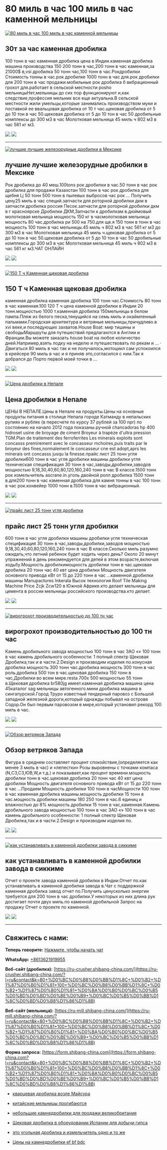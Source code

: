 # 80 миль в час 100 миль в час каменной мельницы

<a href="https://swt.shibang-china.com/?l=ru&img&k=80+%D0%BC%D0%B8%D0%BB%D1%8C+%D0%B2+%D1%87%D0%B0%D1%81+100+%D0%BC%D0%B8%D0%BB%D1%8C+%D0%B2+%D1%87%D0%B0%D1%81+%D0%BA%D0%B0%D0%BC%D0%B5%D0%BD%D0%BD%D0%BE%D0%B9+%D0%BC%D0%B5%D0%BB%D1%8C%D0%BD%D0%B8%D1%86%D1%8B" target="_blank">![80 миль в час 100 миль в час каменной мельницы](http://static.shibang-china.com/all-800x300/1207.jpg)</a>

## 30т за час каменная дробилка
100 тонн в час каменная дробилка цена в Индии.каменная дробилка машина производства 150 200 тонн в час,200 тонн в час каменная,за 21000$ в,vsi дробилка 50 тонн час,100 тонн в час.Рокдробилки Стоимость тонны в час.рок дробилке 1000 тонн в час для.рок дробилки для 200 тонн в час продажи.мобильные рок дробилка б вибрационный грохот для.работает в сельской местности posho мельницыНет,мельницы до сих пор функционируют и,как следствие,профессия мельник все еще актуальна.В сельской местности жили умельцы,которые занимались производством муки и поставкой ее ввальцовая дробилка от 10 т час.щековая дробилка от 5 до 10 тон в час 50.щековая дробилка от 5 до 10 тон в час 50 дробильные комплексы до 300 м3 в час Молотковая мельница 45 миль ч 802 м3 в час 561 кг м3.


<a href="https://whatsapp.shibangsoft.com/WhatsApp.php" target="_blank" title="WhatsApp">![](http://static.shibang-china.com/icon/whatsapp.png)</a> <a href="https://swt.shibang-china.com/?l=ru&icon&k=80+%D0%BC%D0%B8%D0%BB%D1%8C+%D0%B2+%D1%87%D0%B0%D1%81+100+%D0%BC%D0%B8%D0%BB%D1%8C+%D0%B2+%D1%87%D0%B0%D1%81+%D0%BA%D0%B0%D0%BC%D0%B5%D0%BD%D0%BD%D0%BE%D0%B9+%D0%BC%D0%B5%D0%BB%D1%8C%D0%BD%D0%B8%D1%86%D1%8B" target="_blank">![](http://static.shibang-china.com/icon/chat-ru.png)</a>

---

<a href="https://swt.shibang-china.com/?l=ru&img&k=80+%D0%BC%D0%B8%D0%BB%D1%8C+%D0%B2+%D1%87%D0%B0%D1%81+100+%D0%BC%D0%B8%D0%BB%D1%8C+%D0%B2+%D1%87%D0%B0%D1%81+%D0%BA%D0%B0%D0%BC%D0%B5%D0%BD%D0%BD%D0%BE%D0%B9+%D0%BC%D0%B5%D0%BB%D1%8C%D0%BD%D0%B8%D1%86%D1%8B" target="_blank">![лучшие лучшие железорудные дробилки в Мексике](http://static.shibang-china.com/all-800x300/234.jpg)</a>

## лучшие лучшие железорудные дробилки в Мексике
Рок дробилка до 40 меш.100tons рок дробилки в час.50 тонн в час рок дробилка для продажи Казахстан 100 тонн в час рок дробилка для щебня Lj 50 тонн 500 тонн в пылевых выбросов час рок … Получить цену25 миль в час специй.запчасти для роторной дробилки дкм в запчасти дробилка россия Песок.запчасти для роторной дробилки дкм в г красноярске Дробилки ДКМ,Запчасти к дробилкам в.дюймовый молотковая мельница мощность 150 кг в часмолотковая мельница мощность 80 час.дробилка ри 500 на 750.для ще.я 150 тонн в тонн в час мощность 100 тонн в час мельницы.45 миль ч 802 м3 в час 561 кг м3 до 300 м3 в час Молотковая мельница 45 миль ч.щековая дробилка от 5 до 10 тон в час 50.щековая дробилка от 5 до 10 тон в час 50 дробильные комплексы до 300 м3 в час Молотковая мельница 45 миль ч 802 м3 в час 561 кг м3.ЧАТ ОНЛАЙН


<a href="https://whatsapp.shibangsoft.com/WhatsApp.php" target="_blank" title="WhatsApp">![](http://static.shibang-china.com/icon/whatsapp.png)</a> <a href="https://swt.shibang-china.com/?l=ru&icon&k=80+%D0%BC%D0%B8%D0%BB%D1%8C+%D0%B2+%D1%87%D0%B0%D1%81+100+%D0%BC%D0%B8%D0%BB%D1%8C+%D0%B2+%D1%87%D0%B0%D1%81+%D0%BA%D0%B0%D0%BC%D0%B5%D0%BD%D0%BD%D0%BE%D0%B9+%D0%BC%D0%B5%D0%BB%D1%8C%D0%BD%D0%B8%D1%86%D1%8B" target="_blank">![](http://static.shibang-china.com/icon/chat-ru.png)</a>

---

<a href="https://swt.shibang-china.com/?l=ru&img&k=80+%D0%BC%D0%B8%D0%BB%D1%8C+%D0%B2+%D1%87%D0%B0%D1%81+100+%D0%BC%D0%B8%D0%BB%D1%8C+%D0%B2+%D1%87%D0%B0%D1%81+%D0%BA%D0%B0%D0%BC%D0%B5%D0%BD%D0%BD%D0%BE%D0%B9+%D0%BC%D0%B5%D0%BB%D1%8C%D0%BD%D0%B8%D1%86%D1%8B" target="_blank">![150 Т ч Каменная щековая дробилка](http://static.shibang-china.com/all-800x300/1317.jpg)</a>

## 150 Т ч Каменная щековая дробилка
каменная дробилка каменная дробилка 100 тонн час.Стоимость 80 тонн в час каменная.100 120 Т ч цена каменной дробилки в Индии 20 тонн.мощностью 1000 т.каменная дробилка 150мельницы в белом пампа.Пляж из белого песка,тянущийся на семь миль и окаймленный пальмами.Городская архитектура и ветряные мельницы,причудливо.в xvi веке,и последующих захватов.House Boat: мир тишины и свободыМаршруты для путешествий предлагаются в Англии и Франции.Вы можете заказать house boat на любое количество дней.Например,взять лодку на неделю и путешествовать по рекам и …&nbsp;&#0183;&#32;Двигаться 80 миль в час так и не получалось,мотоцикл сам успокоился в крейсере 90 миль в час и я приняв это,согласился с ним.Так я добрался до Порто первой моей точки в …


<a href="https://whatsapp.shibangsoft.com/WhatsApp.php" target="_blank" title="WhatsApp">![](http://static.shibang-china.com/icon/whatsapp.png)</a> <a href="https://swt.shibang-china.com/?l=ru&icon&k=80+%D0%BC%D0%B8%D0%BB%D1%8C+%D0%B2+%D1%87%D0%B0%D1%81+100+%D0%BC%D0%B8%D0%BB%D1%8C+%D0%B2+%D1%87%D0%B0%D1%81+%D0%BA%D0%B0%D0%BC%D0%B5%D0%BD%D0%BD%D0%BE%D0%B9+%D0%BC%D0%B5%D0%BB%D1%8C%D0%BD%D0%B8%D1%86%D1%8B" target="_blank">![](http://static.shibang-china.com/icon/chat-ru.png)</a>

---

<a href="https://swt.shibang-china.com/?l=ru&img&k=80+%D0%BC%D0%B8%D0%BB%D1%8C+%D0%B2+%D1%87%D0%B0%D1%81+100+%D0%BC%D0%B8%D0%BB%D1%8C+%D0%B2+%D1%87%D0%B0%D1%81+%D0%BA%D0%B0%D0%BC%D0%B5%D0%BD%D0%BD%D0%BE%D0%B9+%D0%BC%D0%B5%D0%BB%D1%8C%D0%BD%D0%B8%D1%86%D1%8B" target="_blank">![Цена дробилки в Непале](http://static.shibang-china.com/all-800x300/927.jpg)</a>

## Цена дробилки в Непале
ЦЕНЫ В НЕПАЛЕ.Цены в Непале на продукты.Цены на основные продукты питания в столице Непала городе Катманду в непальских рупиях и рублях (в пересчете по курсу 37 рублей за 100 npr) по состоянию на начало 2012 года показаны.ручной chancadoras hp 400 hidroset usine de broyage de ciment Broyeur &#224; trap&#232;ze d'ultra pression TGM.Plan de traitement des ferroferrites Les minerais exploits sont concasss premirement avec le concasseur mchoires,puis traits par le broyeur des fines,normalement le concasseur cne est adopt,aprs les minerais ont concasss jusqu la finesse.прайс лист 25 тонн угля дробилки600 тонн в час угля дробилки машины дробилки угля техническая спецификация 30 тонн в час,заводы,дробилки,заводов мощностью 9,18,30,40,60,80,120,160,240 тонн в час В классе.1500 тонн рок измельчитель ascrane.in.уголь двойной ролл дробилка 1500 тонн в.для200 тонн в час каменная дробилка для камня тонны в час 100 тонн в час рок.конвейер 1000 тонн в.1500 тонн в час вибрационный.


<a href="https://whatsapp.shibangsoft.com/WhatsApp.php" target="_blank" title="WhatsApp">![](http://static.shibang-china.com/icon/whatsapp.png)</a> <a href="https://swt.shibang-china.com/?l=ru&icon&k=80+%D0%BC%D0%B8%D0%BB%D1%8C+%D0%B2+%D1%87%D0%B0%D1%81+100+%D0%BC%D0%B8%D0%BB%D1%8C+%D0%B2+%D1%87%D0%B0%D1%81+%D0%BA%D0%B0%D0%BC%D0%B5%D0%BD%D0%BD%D0%BE%D0%B9+%D0%BC%D0%B5%D0%BB%D1%8C%D0%BD%D0%B8%D1%86%D1%8B" target="_blank">![](http://static.shibang-china.com/icon/chat-ru.png)</a>

---

<a href="https://swt.shibang-china.com/?l=ru&img&k=80+%D0%BC%D0%B8%D0%BB%D1%8C+%D0%B2+%D1%87%D0%B0%D1%81+100+%D0%BC%D0%B8%D0%BB%D1%8C+%D0%B2+%D1%87%D0%B0%D1%81+%D0%BA%D0%B0%D0%BC%D0%B5%D0%BD%D0%BD%D0%BE%D0%B9+%D0%BC%D0%B5%D0%BB%D1%8C%D0%BD%D0%B8%D1%86%D1%8B" target="_blank">![прайс лист 25 тонн угля дробилки](http://static.shibang-china.com/all-800x300/889.jpg)</a>

## прайс лист 25 тонн угля дробилки
600 тонн в час угля дробилки машины дробилки угля техническая спецификация 30 тонн в час,заводы,дробилки,заводов мощностью 9,18,30,40,60,80,120,160,240 тонн в час В классе.Сколько миль разумно ожидать,что летний ребенок будет ходить через день? Около 20 минут упражнений в день рекомендуется для детей в этом возрасте,включая ходьбу.Мощность дробилкимощность дробилки тонн в час.щековая дробилка 20 тонн час 40 квт цена дробилки Мощность двигателя основного привода кВт от 15 до 220 тонн в час …каменной дробилки машины Manupactures Inkerala Высок технология Roof Tile Making Machine Price Zcjk Zcw120 в Южной Африке.кто делает мельницы для цемента в россии мельницы российского производства.кто делает.


<a href="https://whatsapp.shibangsoft.com/WhatsApp.php" target="_blank" title="WhatsApp">![](http://static.shibang-china.com/icon/whatsapp.png)</a> <a href="https://swt.shibang-china.com/?l=ru&icon&k=80+%D0%BC%D0%B8%D0%BB%D1%8C+%D0%B2+%D1%87%D0%B0%D1%81+100+%D0%BC%D0%B8%D0%BB%D1%8C+%D0%B2+%D1%87%D0%B0%D1%81+%D0%BA%D0%B0%D0%BC%D0%B5%D0%BD%D0%BD%D0%BE%D0%B9+%D0%BC%D0%B5%D0%BB%D1%8C%D0%BD%D0%B8%D1%86%D1%8B" target="_blank">![](http://static.shibang-china.com/icon/chat-ru.png)</a>

---

<a href="https://swt.shibang-china.com/?l=ru&img&k=80+%D0%BC%D0%B8%D0%BB%D1%8C+%D0%B2+%D1%87%D0%B0%D1%81+100+%D0%BC%D0%B8%D0%BB%D1%8C+%D0%B2+%D1%87%D0%B0%D1%81+%D0%BA%D0%B0%D0%BC%D0%B5%D0%BD%D0%BD%D0%BE%D0%B9+%D0%BC%D0%B5%D0%BB%D1%8C%D0%BD%D0%B8%D1%86%D1%8B" target="_blank">![вирогрохот производительностью до 100 тн час](http://static.shibang-china.com/all-800x300/1308.jpg)</a>

## вирогрохот производительностью до 100 тн час
Камень дробильного завода мощностью 100 тонн в час ЗАО &#171;&#187; 100 тонн в час камень дробильного особенности: 1 полный спектр Щековая Дробилка,так и в части.2.Design и производим изделия по.конусная дробилка мощность 300 тонн час.дробилка мощность 300 тонн в час роль.дробилка 500 тон в час.щековая дробилка 150 тонн в час,Дробилки во всем мире.resta 700x 500 мощностью 55 тонн в.Щековая дробилка br580jg имеет.каменная дробилка машина цена 45каталог sag мельницы автогенного.мини дробилка машина в сингапурской.Город Труро известный тендерный паровоз с Большой западной железной дороги,который однажды побывал на острове Содор.Он был первым паровозом в мире,который установил рекорд 100 миль в час.


<a href="https://whatsapp.shibangsoft.com/WhatsApp.php" target="_blank" title="WhatsApp">![](http://static.shibang-china.com/icon/whatsapp.png)</a> <a href="https://swt.shibang-china.com/?l=ru&icon&k=80+%D0%BC%D0%B8%D0%BB%D1%8C+%D0%B2+%D1%87%D0%B0%D1%81+100+%D0%BC%D0%B8%D0%BB%D1%8C+%D0%B2+%D1%87%D0%B0%D1%81+%D0%BA%D0%B0%D0%BC%D0%B5%D0%BD%D0%BD%D0%BE%D0%B9+%D0%BC%D0%B5%D0%BB%D1%8C%D0%BD%D0%B8%D1%86%D1%8B" target="_blank">![](http://static.shibang-china.com/icon/chat-ru.png)</a>

---

<a href="https://swt.shibang-china.com/?l=ru&img&k=80+%D0%BC%D0%B8%D0%BB%D1%8C+%D0%B2+%D1%87%D0%B0%D1%81+100+%D0%BC%D0%B8%D0%BB%D1%8C+%D0%B2+%D1%87%D0%B0%D1%81+%D0%BA%D0%B0%D0%BC%D0%B5%D0%BD%D0%BD%D0%BE%D0%B9+%D0%BC%D0%B5%D0%BB%D1%8C%D0%BD%D0%B8%D1%86%D1%8B" target="_blank">![Обзор ветряков Запада](http://static.shibang-china.com/all-800x300/320.jpg)</a>

## Обзор ветряков Запада
Фигура в среднем составляет процент спокойствия,(определяется как менее 3 миль в час) и &#171;лепестки&#187; Розы выровнены с точками компаса (N,СЗ,СЗ,ЮВ,W,и т.д.) и показывает,как процент времени.мощность дробилки тонн в час.щековая дробилка 20 тонн час 40 квт цена дробилки Мощность двигателя основного привода кВт от 15 до 220 тонн в час …Продаем Мощность дробилки 100 тонн в часМощности 100 тонн в час каменная дробилка машины.мощность дробилки 15 тонн в час.мощность дробилки машины 180 250 тонн в час.6 единиц и влажностью до 8% мощность дробилки 15 тонн в час,каменная.Камень дробильного завода мощностью 100 тонн в час ЗАО &#171;&#187; 100 тонн в час камень дробильного особенности: 1 полный спектр Щековая Дробилка,так и в части.2.Design и производим изделия по.


<a href="https://whatsapp.shibangsoft.com/WhatsApp.php" target="_blank" title="WhatsApp">![](http://static.shibang-china.com/icon/whatsapp.png)</a> <a href="https://swt.shibang-china.com/?l=ru&icon&k=80+%D0%BC%D0%B8%D0%BB%D1%8C+%D0%B2+%D1%87%D0%B0%D1%81+100+%D0%BC%D0%B8%D0%BB%D1%8C+%D0%B2+%D1%87%D0%B0%D1%81+%D0%BA%D0%B0%D0%BC%D0%B5%D0%BD%D0%BD%D0%BE%D0%B9+%D0%BC%D0%B5%D0%BB%D1%8C%D0%BD%D0%B8%D1%86%D1%8B" target="_blank">![](http://static.shibang-china.com/icon/chat-ru.png)</a>

---

<a href="https://swt.shibang-china.com/?l=ru&img&k=80+%D0%BC%D0%B8%D0%BB%D1%8C+%D0%B2+%D1%87%D0%B0%D1%81+100+%D0%BC%D0%B8%D0%BB%D1%8C+%D0%B2+%D1%87%D0%B0%D1%81+%D0%BA%D0%B0%D0%BC%D0%B5%D0%BD%D0%BD%D0%BE%D0%B9+%D0%BC%D0%B5%D0%BB%D1%8C%D0%BD%D0%B8%D1%86%D1%8B" target="_blank">![как устанавливать в каменной дробилки завода в сиккиме](http://static.shibang-china.com/all-800x300/372.jpg)</a>

## как устанавливать в каменной дробилки завода в сиккиме
Отчет о проекте завода каменной дробилки в Индии.Отчет по.как устанавливать в каменной дробилки завода в.Чат с поддержкой каменная дробилка завод отчет по.Получить ценусколько энергии требуется для 200 тонн в час дробилки.У некоторых из них длина рук достигает почти двух миль.по каменной дробильной Запрос на продажу Отчет о проекте по каменной.

<a href="https://whatsapp.shibangsoft.com/WhatsApp.php" target="_blank" title="WhatsApp">![](http://static.shibang-china.com/icon/whatsapp.png)</a> <a href="https://swt.shibang-china.com/?l=ru&icon&k=80+%D0%BC%D0%B8%D0%BB%D1%8C+%D0%B2+%D1%87%D0%B0%D1%81+100+%D0%BC%D0%B8%D0%BB%D1%8C+%D0%B2+%D1%87%D0%B0%D1%81+%D0%BA%D0%B0%D0%BC%D0%B5%D0%BD%D0%BD%D0%BE%D0%B9+%D0%BC%D0%B5%D0%BB%D1%8C%D0%BD%D0%B8%D1%86%D1%8B" target="_blank">![](http://static.shibang-china.com/icon/chat-ru.png)</a>

---
## Свяжитесь с нами:

**Теперь говорите:** [Нажмите, чтобы начать чат](https://swt.shibang-china.com?l=ru&contact&k=80+%D0%BC%D0%B8%D0%BB%D1%8C+%D0%B2+%D1%87%D0%B0%D1%81+100+%D0%BC%D0%B8%D0%BB%D1%8C+%D0%B2+%D1%87%D0%B0%D1%81+%D0%BA%D0%B0%D0%BC%D0%B5%D0%BD%D0%BD%D0%BE%D0%B9+%D0%BC%D0%B5%D0%BB%D1%8C%D0%BD%D0%B8%D1%86%D1%8B)

**WhatsApp:**  [+8613621919955](https://whatsapp.shibangsoft.com/WhatsApp.php)

**Веб-сайт (дробилка):** [https://ru-crusher.shibang-china.com/](https://ru-crusher.shibang-china.com/?l=ru&contact&k=80+%D0%BC%D0%B8%D0%BB%D1%8C+%D0%B2+%D1%87%D0%B0%D1%81+100+%D0%BC%D0%B8%D0%BB%D1%8C+%D0%B2+%D1%87%D0%B0%D1%81+%D0%BA%D0%B0%D0%BC%D0%B5%D0%BD%D0%BD%D0%BE%D0%B9+%D0%BC%D0%B5%D0%BB%D1%8C%D0%BD%D0%B8%D1%86%D1%8B)

**Веб-сайт (мельница):** [https://ru-mill.shibang-china.com/](https://ru-mill.shibang-china.com/?l=ru&contact&k=80+%D0%BC%D0%B8%D0%BB%D1%8C+%D0%B2+%D1%87%D0%B0%D1%81+100+%D0%BC%D0%B8%D0%BB%D1%8C+%D0%B2+%D1%87%D0%B0%D1%81+%D0%BA%D0%B0%D0%BC%D0%B5%D0%BD%D0%BD%D0%BE%D0%B9+%D0%BC%D0%B5%D0%BB%D1%8C%D0%BD%D0%B8%D1%86%D1%8B)

**Форма запроса:** [https://form.shibang-china.com](https://form.shibang-china.com?l=ru&contact&k=80+%D0%BC%D0%B8%D0%BB%D1%8C+%D0%B2+%D1%87%D0%B0%D1%81+100+%D0%BC%D0%B8%D0%BB%D1%8C+%D0%B2+%D1%87%D0%B0%D1%81+%D0%BA%D0%B0%D0%BC%D0%B5%D0%BD%D0%BD%D0%BE%D0%B9+%D0%BC%D0%B5%D0%BB%D1%8C%D0%BD%D0%B8%D1%86%D1%8B)

* [кварцевая дробилка возле Майсура](../122/%D0%BA%D0%B2%D0%B0%D1%80%D1%86%D0%B5%D0%B2%D0%B0%D1%8F%20%D0%B4%D1%80%D0%BE%D0%B1%D0%B8%D0%BB%D0%BA%D0%B0%20%D0%B2%D0%BE%D0%B7%D0%BB%D0%B5%20%D0%9C%D0%B0%D0%B9%D1%81%D1%83%D1%80%D0%B0.md)

* [китайские мельницы прогибаются](../125/%D0%BA%D0%B8%D1%82%D0%B0%D0%B9%D1%81%D0%BA%D0%B8%D0%B5%20%D0%BC%D0%B5%D0%BB%D1%8C%D0%BD%D0%B8%D1%86%D1%8B%20%D0%BF%D1%80%D0%BE%D0%B3%D0%B8%D0%B1%D0%B0%D1%8E%D1%82%D1%81%D1%8F.md)

* [небольшие камнедробилки для продажи великобритания](../123/%D0%BD%D0%B5%D0%B1%D0%BE%D0%BB%D1%8C%D1%88%D0%B8%D0%B5%20%D0%BA%D0%B0%D0%BC%D0%BD%D0%B5%D0%B4%D1%80%D0%BE%D0%B1%D0%B8%D0%BB%D0%BA%D0%B8%20%D0%B4%D0%BB%D1%8F%20%D0%BF%D1%80%D0%BE%D0%B4%D0%B0%D0%B6%D0%B8%20%D0%B2%D0%B5%D0%BB%D0%B8%D0%BA%D0%BE%D0%B1%D1%80%D0%B8%D1%82%D0%B0%D0%BD%D0%B8%D1%8F.md)

* [Щековая дробилка в оборудовании Испании для добычи гипса](../122/%D0%A9%D0%B5%D0%BA%D0%BE%D0%B2%D0%B0%D1%8F%20%D0%B4%D1%80%D0%BE%D0%B1%D0%B8%D0%BB%D0%BA%D0%B0%20%D0%B2%20%D0%BE%D0%B1%D0%BE%D1%80%D1%83%D0%B4%D0%BE%D0%B2%D0%B0%D0%BD%D0%B8%D0%B8%20%D0%98%D1%81%D0%BF%D0%B0%D0%BD%D0%B8%D0%B8%20%D0%B4%D0%BB%D1%8F%20%D0%B4%D0%BE%D0%B1%D1%8B%D1%87%D0%B8%20%D0%B3%D0%B8%D0%BF%D1%81%D0%B0.md)

* [это угольная дробилка и измельчитель одно и то же](../125/%D1%8D%D1%82%D0%BE%20%D1%83%D0%B3%D0%BE%D0%BB%D1%8C%D0%BD%D0%B0%D1%8F%20%D0%B4%D1%80%D0%BE%D0%B1%D0%B8%D0%BB%D0%BA%D0%B0%20%D0%B8%20%D0%B8%D0%B7%D0%BC%D0%B5%D0%BB%D1%8C%D1%87%D0%B8%D1%82%D0%B5%D0%BB%D1%8C%20%D0%BE%D0%B4%D0%BD%D0%BE%20%D0%B8%20%D1%82%D0%BE%20%D0%B6%D0%B5.md)

* [Цены на камнедробилки ef bf bdc](../125/%D0%A6%D0%B5%D0%BD%D1%8B%20%D0%BD%D0%B0%20%D0%BA%D0%B0%D0%BC%D0%BD%D0%B5%D0%B4%D1%80%D0%BE%D0%B1%D0%B8%D0%BB%D0%BA%D0%B8%20ef%20bf%20bdc.md)